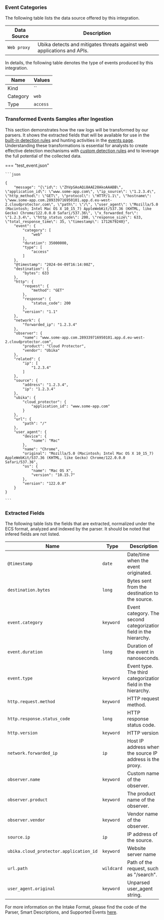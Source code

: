 
### Event Categories


The following table lists the data source offered by this integration.

| Data Source | Description                          |
| ----------- | ------------------------------------ |
| `Web proxy` | Ubika detects and mitigates threats against web applications and APIs. |





In details, the following table denotes the type of events produced by this integration.

| Name | Values |
| ---- | ------ |
| Kind | `` |
| Category | `web` |
| Type | `access` |




### Transformed Events Samples after Ingestion

This section demonstrates how the raw logs will be transformed by our parsers. It shows the extracted fields that will be available for use in the [built-in detection rules](/xdr/features/detect/rules_catalog) and hunting activities in the [events page](/xdr/features/investigate/events). Understanding these transformations is essential for analysts to create effective detection mechanisms with [custom detection rules](/xdr/features/detect/sigma) and to leverage the full potential of the collected data.

=== "test_event.json"

    ```json
	
    {
        "message": "{\"id\": \"ZhVpSAoAQi8AAE20AkoAAABB\", \"application_id\": \"www.some-app.com\", \"ip_source\": \"1.2.3.4\", \"http_method\": \"GET\", \"protocol\": \"HTTP/1.1\", \"hostname\": \"www.some-app.com.289339716950101.app.d.eu-west-2.cloudprotector.com\", \"path\": \"/\", \"user_agent\": \"Mozilla/5.0 (Macintosh; Intel Mac OS X 10_15_7) AppleWebKit/537.36 (KHTML, like Gecko) Chrome/122.0.0.0 Safari/537.36\", \"x_forwarded_for\": \"1.2.3.4\", \"http_status_code\": 200, \"response_size\": 633, \"total_response_time\": 35, \"timestamp\": 1712679240}",
        "event": {
            "category": [
                "web"
            ],
            "duration": 35000000,
            "type": [
                "access"
            ]
        },
        "@timestamp": "2024-04-09T16:14:00Z",
        "destination": {
            "bytes": 633
        },
        "http": {
            "request": {
                "method": "GET"
            },
            "response": {
                "status_code": 200
            },
            "version": "1.1"
        },
        "network": {
            "forwarded_ip": "1.2.3.4"
        },
        "observer": {
            "name": "www.some-app.com.289339716950101.app.d.eu-west-2.cloudprotector.com",
            "product": "Cloud Protector",
            "vendor": "Ubika"
        },
        "related": {
            "ip": [
                "1.2.3.4"
            ]
        },
        "source": {
            "address": "1.2.3.4",
            "ip": "1.2.3.4"
        },
        "ubika": {
            "cloud_protector": {
                "application_id": "www.some-app.com"
            }
        },
        "url": {
            "path": "/"
        },
        "user_agent": {
            "device": {
                "name": "Mac"
            },
            "name": "Chrome",
            "original": "Mozilla/5.0 (Macintosh; Intel Mac OS X 10_15_7) AppleWebKit/537.36 (KHTML, like Gecko) Chrome/122.0.0.0 Safari/537.36",
            "os": {
                "name": "Mac OS X",
                "version": "10.15.7"
            },
            "version": "122.0.0"
        }
    }
    	
	```





### Extracted Fields

The following table lists the fields that are extracted, normalized under the ECS format, analyzed and indexed by the parser. It should be noted that infered fields are not listed.

| Name | Type | Description                |
| ---- | ---- | ---------------------------|
|`@timestamp` | `date` | Date/time when the event originated. |
|`destination.bytes` | `long` | Bytes sent from the destination to the source. |
|`event.category` | `keyword` | Event category. The second categorization field in the hierarchy. |
|`event.duration` | `long` | Duration of the event in nanoseconds. |
|`event.type` | `keyword` | Event type. The third categorization field in the hierarchy. |
|`http.request.method` | `keyword` | HTTP request method. |
|`http.response.status_code` | `long` | HTTP response status code. |
|`http.version` | `keyword` | HTTP version. |
|`network.forwarded_ip` | `ip` | Host IP address when the source IP address is the proxy. |
|`observer.name` | `keyword` | Custom name of the observer. |
|`observer.product` | `keyword` | The product name of the observer. |
|`observer.vendor` | `keyword` | Vendor name of the observer. |
|`source.ip` | `ip` | IP address of the source. |
|`ubika.cloud_protector.application_id` | `keyword` | Website server name |
|`url.path` | `wildcard` | Path of the request, such as "/search". |
|`user_agent.original` | `keyword` | Unparsed user_agent string. |



For more information on the Intake Format, please find the code of the Parser, Smart Descriptions, and Supported Events [here](https://github.com/SEKOIA-IO/intake-formats/tree/main/Ubika/ubika-cloud-protector-traffic).
